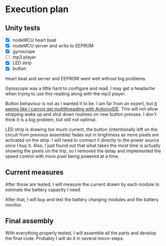 # Execution plan

## Unity tests

- [X] nodeMCU heart beat
- [X] nodeMCU server and write to EEPROM
- [X] gyroscope
- [ ] mp3 player
- [X] LED strip
- [X] button

Heart beat and server and EEPROM went well without big problems.

Gyroscope was a little hard to configure and read. I may get a headache when trying to use this reading along with the mp3 player.

Button behaviour is not as I wanted it to be. I am far from an expert, but [it seems like I cannot get multithreading with ArduinoIDE](https://www.esp8266.com/viewtopic.php?f=32&t=22985). This will not allow stopping wake up and shut down routines on new button presses. I don't think it is a big problem, but still not optimal.

LED strip is drawing too much current, the button (intentionally left on the circuit from previous assemble) fades out in brightness as more pixels are activated on the strip. I will need to connect it directly to the power source once I buy it. Also, I just found out that what takes the most time is actually showing the pixels on the trip, so I removed the delay and implemented the speed control with more pixel being powered at a time.

## Current measures

After those are tested, I will measure the current drawn by each module to estimate the battery capacity I need.

After that, I will buy and test the battery charging modules and the battery monitor.

## Final assembly

With everything properly tested, I will assemble all the parts and develop the final code. Probably I will do it in several micro-steps.

